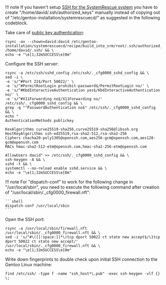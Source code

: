!!! note
    If you haven't setup [SSH for the SystemRescue system](/rescue_system/#43-optional-ssh-server) you have to create "/home/david/.ssh/authorized_keys" manually instead of copying out of "/etc/gentoo-installation/systemrescuecd/" as suggested in the following codeblock.

Take care of [public key authentication](https://wiki.gentoo.org/wiki/SSH#Passwordless_authentication_to_a_distant_SSH_server):

```shell
rsync -av --chown=david:david /etc/gentoo-installation/systemrescuecd/recipe/build_into_srm/root/.ssh/authorized_keys /home/david/.ssh/ && \
echo -e "\e[1;32mSUCCESS\e[0m"
```

Configure the SSH server:

```shell hl_lines="1"
rsync -a /etc/ssh/sshd_config /etc/ssh/._cfg0000_sshd_config && \
sed -i \
-e 's/^#Port 22$/Port 50022/' \
-e 's/^#PermitRootLogin prohibit-password$/PermitRootLogin no/' \
-e 's/^#KbdInteractiveAuthentication yes$/KbdInteractiveAuthentication no/' \
-e 's/^#X11Forwarding no$/X11Forwarding no/' /etc/ssh/._cfg0000_sshd_config && \
grep -q "^PasswordAuthentication no$" /etc/ssh/._cfg0000_sshd_config && \
echo "
AuthenticationMethods publickey

KexAlgorithms curve25519-sha256,curve25519-sha256@libssh.org
HostKeyAlgorithms ssh-ed25519,rsa-sha2-512,rsa-sha2-256
Ciphers chacha20-poly1305@openssh.com,aes256-gcm@openssh.com,aes128-gcm@openssh.com
MACs hmac-sha2-512-etm@openssh.com,hmac-sha2-256-etm@openssh.com

AllowUsers david" >> /etc/ssh/._cfg0000_sshd_config && \
ssh-keygen -A && \
sshd -t && \
systemctl --no-reload enable sshd.service && \
echo -e "\e[1;32mSUCCESS\e[0m"
```

!!! note
    For "dispatch-conf" to work for the following change in "/usr/local/sbin", you need to execute the following command after creation of "/usr/local/sbin/._cfg0000_firewall.nft":
    
    ```shell
    dispatch-conf /usr/local/sbin
    ```

Open the SSH port:

```shell hl_lines="1"
rsync -a /usr/local/sbin/firewall.nft /usr/local/sbin/._cfg0000_firewall.nft && \
sed -i 's/^#\([[:space:]]*\)tcp dport 50022 ct state new accept$/\1tcp dport 50022 ct state new accept/' /usr/local/sbin/._cfg0000_firewall.nft && \
echo -e "\e[1;32mSUCCESS\e[0m"
```

Write down fingerprints to double check upon initial SSH connection to the Gentoo Linux machine:

```shell
find /etc/ssh/ -type f -name "ssh_host*\.pub" -exec ssh-keygen -vlf {} \;
```
